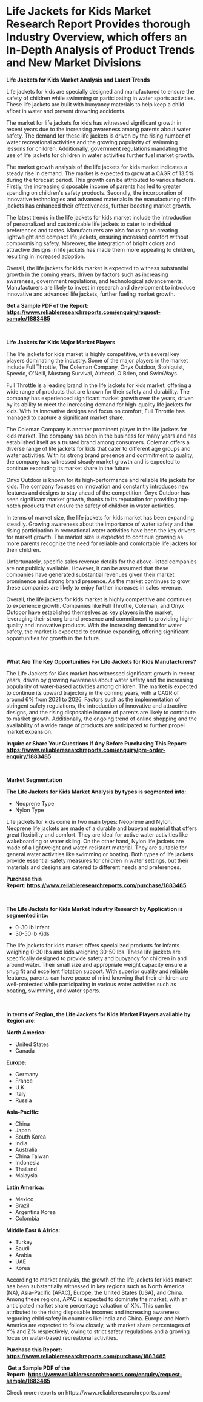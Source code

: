 <p><h1>Life Jackets for Kids Market Research Report Provides thorough Industry Overview, which offers an In-Depth Analysis of Product Trends and New Market Divisions</h1></p><p><strong>Life Jackets for Kids Market Analysis and Latest Trends</strong></p>
<p><p>Life jackets for kids are specially designed and manufactured to ensure the safety of children while swimming or participating in water sports activities. These life jackets are built with buoyancy materials to help keep a child afloat in water and prevent drowning accidents.</p><p>The market for life jackets for kids has witnessed significant growth in recent years due to the increasing awareness among parents about water safety. The demand for these life jackets is driven by the rising number of water recreational activities and the growing popularity of swimming lessons for children. Additionally, government regulations mandating the use of life jackets for children in water activities further fuel market growth.</p><p>The market growth analysis of the life jackets for kids market indicates a steady rise in demand. The market is expected to grow at a CAGR of 13.5% during the forecast period. This growth can be attributed to various factors. Firstly, the increasing disposable income of parents has led to greater spending on children's safety products. Secondly, the incorporation of innovative technologies and advanced materials in the manufacturing of life jackets has enhanced their effectiveness, further boosting market growth.</p><p>The latest trends in the life jackets for kids market include the introduction of personalized and customizable life jackets to cater to individual preferences and tastes. Manufacturers are also focusing on creating lightweight and compact life jackets, ensuring increased comfort without compromising safety. Moreover, the integration of bright colors and attractive designs in life jackets has made them more appealing to children, resulting in increased adoption.</p><p>Overall, the life jackets for kids market is expected to witness substantial growth in the coming years, driven by factors such as increasing awareness, government regulations, and technological advancements. Manufacturers are likely to invest in research and development to introduce innovative and advanced life jackets, further fueling market growth.</p></p>
<p><strong>Get a Sample PDF of the Report:&nbsp; <a href="https://www.reliableresearchreports.com/enquiry/request-sample/1883485">https://www.reliableresearchreports.com/enquiry/request-sample/1883485</a></strong></p>
<p>&nbsp;</p>
<p><strong>Life Jackets for Kids Major Market Players</strong></p>
<p><p>The life jackets for kids market is highly competitive, with several key players dominating the industry. Some of the major players in the market include Full Throttle, The Coleman Company, Onyx Outdoor, Stohlquist, Speedo, O'Neill, Mustang Survival, Airhead, O'Brien, and SwimWays.</p><p>Full Throttle is a leading brand in the life jackets for kids market, offering a wide range of products that are known for their safety and durability. The company has experienced significant market growth over the years, driven by its ability to meet the increasing demand for high-quality life jackets for kids. With its innovative designs and focus on comfort, Full Throttle has managed to capture a significant market share.</p><p>The Coleman Company is another prominent player in the life jackets for kids market. The company has been in the business for many years and has established itself as a trusted brand among consumers. Coleman offers a diverse range of life jackets for kids that cater to different age groups and water activities. With its strong brand presence and commitment to quality, the company has witnessed steady market growth and is expected to continue expanding its market share in the future.</p><p>Onyx Outdoor is known for its high-performance and reliable life jackets for kids. The company focuses on innovation and constantly introduces new features and designs to stay ahead of the competition. Onyx Outdoor has seen significant market growth, thanks to its reputation for providing top-notch products that ensure the safety of children in water activities.</p><p>In terms of market size, the life jackets for kids market has been expanding steadily. Growing awareness about the importance of water safety and the rising participation in recreational water activities have been the key drivers for market growth. The market size is expected to continue growing as more parents recognize the need for reliable and comfortable life jackets for their children.</p><p>Unfortunately, specific sales revenue details for the above-listed companies are not publicly available. However, it can be assumed that these companies have generated substantial revenues given their market prominence and strong brand presence. As the market continues to grow, these companies are likely to enjoy further increases in sales revenue.</p><p>Overall, the life jackets for kids market is highly competitive and continues to experience growth. Companies like Full Throttle, Coleman, and Onyx Outdoor have established themselves as key players in the market, leveraging their strong brand presence and commitment to providing high-quality and innovative products. With the increasing demand for water safety, the market is expected to continue expanding, offering significant opportunities for growth in the future.</p></p>
<p>&nbsp;</p>
<p><strong>What Are The Key Opportunities For Life Jackets for Kids Manufacturers?</strong></p>
<p><p>The Life Jackets for Kids market has witnessed significant growth in recent years, driven by growing awareness about water safety and the increasing popularity of water-based activities among children. The market is expected to continue its upward trajectory in the coming years, with a CAGR of around 6% from 2021 to 2026. Factors such as the implementation of stringent safety regulations, the introduction of innovative and attractive designs, and the rising disposable income of parents are likely to contribute to market growth. Additionally, the ongoing trend of online shopping and the availability of a wide range of products are anticipated to further propel market expansion.</p></p>
<p><strong>Inquire or Share Your Questions If Any Before Purchasing This Report: <a href="https://www.reliableresearchreports.com/enquiry/pre-order-enquiry/1883485">https://www.reliableresearchreports.com/enquiry/pre-order-enquiry/1883485</a></strong></p>
<p>&nbsp;</p>
<p><strong>Market Segmentation</strong></p>
<p><strong>The Life Jackets for Kids Market Analysis by types is segmented into:</strong></p>
<p><ul><li>Neoprene Type</li><li>Nylon Type</li></ul></p>
<p><p>Life jackets for kids come in two main types: Neoprene and Nylon. Neoprene life jackets are made of a durable and buoyant material that offers great flexibility and comfort. They are ideal for active water activities like wakeboarding or water skiing. On the other hand, Nylon life jackets are made of a lightweight and water-resistant material. They are suitable for general water activities like swimming or boating. Both types of life jackets provide essential safety measures for children in water settings, but their materials and designs are catered to different needs and preferences.</p></p>
<p><strong>Purchase this Report:&nbsp;<a href="https://www.reliableresearchreports.com/purchase/1883485">https://www.reliableresearchreports.com/purchase/1883485</a></strong></p>
<p>&nbsp;</p>
<p><strong>The Life Jackets for Kids Market Industry Research by Application is segmented into:</strong></p>
<p><ul><li>0-30 lb Infant</li><li>30-50 lb Kids</li></ul></p>
<p><p>The life jackets for kids market offers specialized products for infants weighing 0-30 lbs and kids weighing 30-50 lbs. These life jackets are specifically designed to provide safety and buoyancy for children in and around water. Their small size and appropriate weight capacity ensure a snug fit and excellent flotation support. With superior quality and reliable features, parents can have peace of mind knowing that their children are well-protected while participating in various water activities such as boating, swimming, and water sports.</p></p>
<p>&nbsp;</p>
<p><strong>In terms of Region, the Life Jackets for Kids Market Players available by Region are:</strong></p>
<p>
    <p> <strong> North America: </strong>
        <ul>
            <li>United States</li>
            <li>Canada</li>
        </ul>
        </p> 
    <p> <strong> Europe: </strong>
        <ul>
            <li>Germany</li>
            <li>France</li>
            <li>U.K.</li>
            <li>Italy</li>
            <li>Russia</li>
        </ul>
        </p> 
    <p> <strong> Asia-Pacific: </strong>
        <ul>
            <li>China</li>
            <li>Japan</li>
            <li>South Korea</li>
            <li>India</li>
            <li>Australia</li>
            <li>China Taiwan</li>
            <li>Indonesia</li>
            <li>Thailand</li>
            <li>Malaysia</li>
        </ul>
        </p> 
    <p> <strong> Latin America: </strong>
        <ul>
            <li>Mexico</li>
            <li>Brazil</li>
            <li>Argentina Korea</li>
            <li>Colombia</li>
        </ul>
        </p> 
    <p> <strong> Middle East & Africa: </strong>
        <ul>
            <li>Turkey</li>
            <li>Saudi</li>
            <li>Arabia</li>
            <li>UAE</li>
            <li>Korea</li>
        </ul>
    </p>
    </p>
<p><p>According to market analysis, the growth of the life jackets for kids market has been substantially witnessed in key regions such as North America (NA), Asia-Pacific (APAC), Europe, the United States (USA), and China. Among these regions, APAC is expected to dominate the market, with an anticipated market share percentage valuation of X%. This can be attributed to the rising disposable incomes and increasing awareness regarding child safety in countries like India and China. Europe and North America are expected to follow closely, with market share percentages of Y% and Z% respectively, owing to strict safety regulations and a growing focus on water-based recreational activities.</p></p>
<p><strong>Purchase this Report: <a href="https://www.reliableresearchreports.com/purchase/1883485">https://www.reliableresearchreports.com/purchase/1883485</a></strong></p>
<p>&nbsp;<strong>Get a Sample PDF of the Report:&nbsp;&nbsp;<a href="https://www.reliableresearchreports.com/enquiry/request-sample/1883485">https://www.reliableresearchreports.com/enquiry/request-sample/1883485</a></strong></p>
<p><strong></strong></p>
<p>Check more reports on https://www.reliableresearchreports.com/</p>